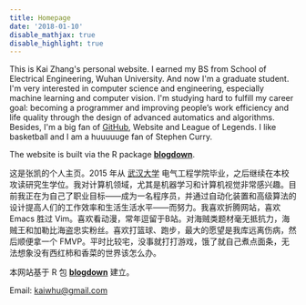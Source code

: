 ```yaml
---
title: Homepage
date: '2018-01-10'
disable_mathjax: true
disable_highlight: true
---
```


This is Kai Zhang's personal website. I earned my BS from School of Electrical Engineering, Wuhan University. And now I'm a graduate student. I'm very interested in computer science and engineering, especially machine learning and computer vision. I'm studying hard to fulfill my career goal: becoming a programmer and improving people’s work efficiency and life quality through the design of advanced automatics and algorithms. Besides, I'm a big fan of [GitHub](https://github.com/kayzhang), Website and League of Legends. I like basketball and I am a huuuuuge fan of Stephen Curry.

The website is built via the R package [**blogdown**](https://github.com/rstudio/blogdown).

这是张凯的个人主页。2015 年从 [武汉大学](http://www.whu.edu.cn/) 电气工程学院毕业，之后继续在本校攻读研究生学位。我对计算机领域，尤其是机器学习和计算机视觉非常感兴趣。目前我正在为自己了职业目标——成为一名程序员，并通过自动化装置和高级算法的设计提高人们的工作效率和生活生活水平——而努力。我喜欢折腾网站，喜欢 Emacs 胜过 Vim。喜欢看动漫，常年逗留于B站。对海贼类题材毫无抵抗力，海贼王和加勒比海盗忠实粉丝。喜欢打篮球、跑步，最大的愿望是我库远离伤病，然后顺便拿一个 FMVP。平时比较宅，没事就打打游戏，饿了就自己煮点面条，无法想象没有西红柿和香菜的世界该怎么办。

本网站基于 R 包 [**blogdown**](https://github.com/rstudio/blogdown) 建立。

Email: [kaiwhu@gmail.com](mailto:kaiwhu@gmail.com)